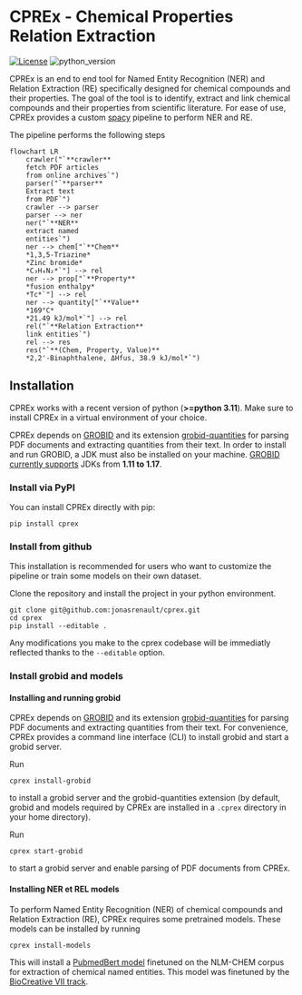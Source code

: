 # CPREx - Chemical Properties Relation Extraction

[![License](https://img.shields.io/badge/License-MIT-yellow)](LICENSE)
![python_version](https://img.shields.io/badge/Python-%3E=3.11-blue)

CPREx is an end to end tool for Named Entity Recognition (NER) and Relation Extraction (RE) specifically designed for chemical compounds and their properties. The goal of the tool is to identify, extract and link chemical compounds and their properties from scientific literature. For ease of use, CPREx provides a custom [spacy](https://spacy.io/) pipeline to perform NER and RE.

The pipeline performs the following steps

```mermaid
flowchart LR
    crawler("`**crawler**
    fetch PDF articles
    from online archives`")
    parser("`**parser**
    Extract text
    from PDF`")
    crawler --> parser
    parser --> ner
    ner("`**NER**
    extract named
    entities`")
    ner --> chem["`**Chem**
    *1,3,5-Triazine*
    *Zinc bromide*
    *C₃H₄N₂*`"] --> rel
    ner --> prop["`**Property**
    *fusion enthalpy*
    *Tc*`"] --> rel
    ner --> quantity["`**Value**
    *169°C*
    *21.49 kJ/mol*`"] --> rel
    rel("`**Relation Extraction**
    link entities`")
    rel --> res
    res("`**(Chem, Property, Value)**
    *2,2'-Binaphthalene, ΔHfus, 38.9 kJ/mol*`")
```

## Installation

CPREx works with a recent version of python (**>=python 3.11**). Make sure to install CPREx in a virtual environment of your choice.

CPREx depends on [GROBID](https://github.com/kermitt2/grobid) and its extension [grobid-quantities](https://github.com/lfoppiano/grobid-quantities) for parsing PDF documents and extracting quantities from their text. In order to install and run GROBID, a JDK must also be installed on your machine. [GROBID currently supports](https://grobid.readthedocs.io/en/latest/Install-Grobid/) JDKs from **1.11 to 1.17**.

### Install via PyPI

You can install CPREx directly with pip:

```console
pip install cprex
```

### Install from github

This installation is recommended for users who want to customize the pipeline or train some models on their own dataset.

Clone the repository and install the project in your python environment.

```console
git clone git@github.com:jonasrenault/cprex.git
cd cprex
pip install --editable .
```

Any modifications you make to the cprex codebase will be immediatly reflected thanks to the `--editable` option.

### Install grobid and models

#### Installing and running grobid

CPREx depends on [GROBID](https://github.com/kermitt2/grobid) and its extension [grobid-quantities](https://github.com/lfoppiano/grobid-quantities) for parsing PDF documents and extracting quantities from their text. For convenience, CPREx provides a command line interface (CLI) to install grobid and start a grobid server.

Run

```console
cprex install-grobid
```

to install a grobid server and the grobid-quantities extension (by default, grobid and models required by CPREx are installed in a `.cprex` directory in your home directory).

Run

```console
cprex start-grobid
```

to start a grobid server and enable parsing of PDF documents from CPREx.

#### Installing NER et REL models

To perform Named Entity Recognition (NER) of chemical compounds and Relation Extraction (RE), CPREx requires some pretrained models. These models can be installed by running

```console
cprex install-models
```

This will install a [PubmedBert model](https://ftp.ncbi.nlm.nih.gov/pub/lu/BC7-NLM-Chem-track/) finetuned on the NLM-CHEM corpus for extraction of chemical named entities. This model was finetuned by the [BioCreative VII track](https://biocreative.bioinformatics.udel.edu/tasks/biocreative-vii/track-2/).

